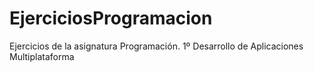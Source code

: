 # EjerciciosProgramacion
Ejercicios de la asignatura Programación. 1º Desarrollo de Aplicaciones Multiplataforma
